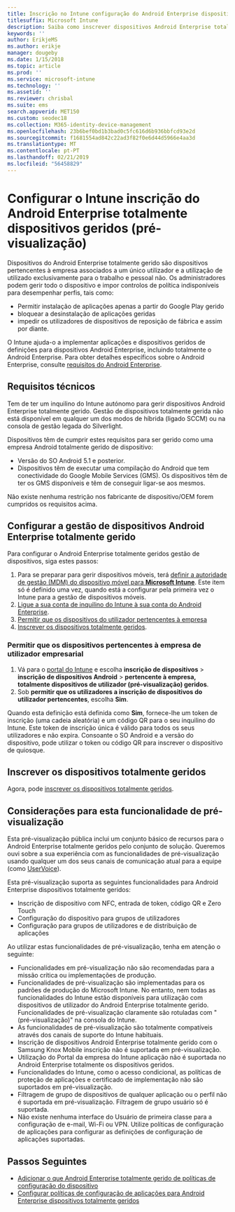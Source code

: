 ```yaml
---
title: Inscrição no Intune configuração do Android Enterprise dispositivos totalmente geridos
titlesuffix: Microsoft Intune
description: Saiba como inscrever dispositivos Android Enterprise totalmente geridos no Intune.
keywords: ''
author: ErikjeMS
ms.author: erikje
manager: dougeby
ms.date: 1/15/2018
ms.topic: article
ms.prod: ''
ms.service: microsoft-intune
ms.technology: ''
ms.assetid: ''
ms.reviewer: chrisbal
ms.suite: ems
search.appverid: MET150
ms.custom: seodec18
ms.collection: M365-identity-device-management
ms.openlocfilehash: 23b6bef0bd1b3bad0c5fc616d6b936bbfcd93e2d
ms.sourcegitcommit: f1681554ad842c22ad3f82f0e6d44d5966e4aa3d
ms.translationtype: MT
ms.contentlocale: pt-PT
ms.lasthandoff: 02/21/2019
ms.locfileid: "56458829"
---
```

# <a name="set-up-intune-enrollment-of-android-enterprise-fully-managed-devices-preview"></a>Configurar o Intune inscrição do Android Enterprise totalmente dispositivos geridos (pré-visualização)

Dispositivos do Android Enterprise totalmente gerido são dispositivos pertencentes à empresa associados a um único utilizador e a utilização de utilizado exclusivamente para o trabalho e pessoal não. Os administradores podem gerir todo o dispositivo e impor controlos de política indisponíveis para desempenhar perfis, tais como:
- Permitir instalação de aplicações apenas a partir do Google Play gerido
- bloquear a desinstalação de aplicações geridas
- impedir os utilizadores de dispositivos de reposição de fábrica e assim por diante.

O Intune ajuda-o a implementar aplicações e dispositivos geridos de definições para dispositivos Android Enterprise, incluindo totalmente o Android Enterprise. Para obter detalhes específicos sobre o Android Enterprise, consulte [requisitos do Android Enterprise](https://support.google.com/work/android/answer/6174145?hl=en&ref_topic=6151012).

## <a name="technical-requirements"></a>Requisitos técnicos

Tem de ter um inquilino do Intune autónomo para gerir dispositivos Android Enterprise totalmente gerido. Gestão de dispositivos totalmente gerida não está disponível em qualquer um dos modos de híbrida (ligado SCCM) ou na consola de gestão legada do Silverlight.

Dispositivos têm de cumprir estes requisitos para ser gerido como uma empresa Android totalmente gerido de dispositivo:

- Versão do SO Android 5.1 e posterior.
- Dispositivos têm de executar uma compilação do Android que tem conectividade do Google Mobile Services (GMS). Os dispositivos têm de ter os GMS disponíveis e têm de conseguir ligar-se aos mesmos.

Não existe nenhuma restrição nos fabricante de dispositivo/OEM forem cumpridos os requisitos acima.

## <a name="set-up-android-enterprise-fully-managed-device-management"></a>Configurar a gestão de dispositivos Android Enterprise totalmente gerido

Para configurar o Android Enterprise totalmente geridos gestão de dispositivos, siga estes passos:

1. Para se preparar para gerir dispositivos móveis, terá [definir a autoridade de gestão (MDM) do dispositivo móvel para **Microsoft Intune**](mdm-authority-set.md). Este item só é definido uma vez, quando está a configurar pela primeira vez o Intune para a gestão de dispositivos móveis.
2. [Ligue a sua conta de inquilino do Intune à sua conta do Android Enterprise](connect-intune-android-enterprise.md).
3. [Permitir que os dispositivos do utilizador pertencentes à empresa](#enable-corporate-owned-user-devices)
4. [Inscrever os dispositivos totalmente geridos](#enroll-the-fully-managed-devices).

### <a name="enable-corporate-owned-user-devices"></a>Permitir que os dispositivos pertencentes à empresa de utilizador empresarial

1. Vá para o [portal do Intune](https://portal.azure.com) e escolha **inscrição de dispositivos** > **inscrição de dispositivos Android** > **pertencente à empresa, totalmente dispositivos de utilizador (pré-visualização) geridos**.
2. Sob **permitir que os utilizadores a inscrição de dispositivos do utilizador pertencentes**, escolha **Sim**.

Quando esta definição está definida como **Sim**, fornece-lhe um token de inscrição (uma cadeia aleatória) e um código QR para o seu inquilino do Intune. Este token de inscrição única é válido para todos os seus utilizadores e não expira. Consoante o SO Android e a versão do dispositivo, pode utilizar o token ou código QR para inscrever o dispositivo de quiosque.

## <a name="enroll-the-fully-managed-devices"></a>Inscrever os dispositivos totalmente geridos
Agora, pode [inscrever os dispositivos totalmente geridos](android-dedicated-devices-fully-managed-enroll.md).

## <a name="considerations-for-this-preview-feature"></a>Considerações para esta funcionalidade de pré-visualização
Esta pré-visualização pública inclui um conjunto básico de recursos para o Android Enterprise totalmente geridos pelo conjunto de solução. Queremos ouvi sobre a sua experiência com as funcionalidades de pré-visualização usando qualquer um dos seus canais de comunicação atual para a equipe (como [UserVoice](https://microsoftintune.uservoice.com/forums/291681-ideas?category_id=210853)).

Esta pré-visualização suporta as seguintes funcionalidades para Android Enterprise dispositivos totalmente geridos:
- Inscrição de dispositivo com NFC, entrada de token, código QR e Zero Touch
- Configuração do dispositivo para grupos de utilizadores
- Configuração para grupos de utilizadores e de distribuição de aplicações


Ao utilizar estas funcionalidades de pré-visualização, tenha em atenção o seguinte:
- Funcionalidades em pré-visualização não são recomendadas para a missão crítica ou implementações de produção. 
- Funcionalidades de pré-visualização são implementadas para os padrões de produção do Microsoft Intune. No entanto, nem todas as funcionalidades do Intune estão disponíveis para utilização com dispositivos de utilizador do Android Enterprise totalmente gerido. Funcionalidades de pré-visualização claramente são rotuladas com "(pré-visualização)" na consola do Intune. 
- As funcionalidades de pré-visualização são totalmente compatíveis através dos canais de suporte do Intune habituais.
- Inscrição de dispositivos Android Enterprise totalmente gerido com o Samsung Knox Mobile inscrição não é suportada em pré-visualização. 
- Utilização do Portal da empresa do Intune aplicação não é suportada no Android Enterprise totalmente os dispositivos geridos. 
- Funcionalidades do Intune, como o acesso condicional, as políticas de proteção de aplicações e certificado de implementação não são suportados em pré-visualização. 
- Filtragem de grupo de dispositivos de qualquer aplicação ou o perfil não é suportada em pré-visualização. Filtragem de grupo usuário só é suportada. 
- Não existe nenhuma interface do Usuário de primeira classe para a configuração de e-mail, Wi-Fi ou VPN. Utilize políticas de configuração de aplicações para configurar as definições de configuração de aplicações suportadas.

## <a name="next-steps"></a>Passos Seguintes
- [Adicionar o que Android Enterprise totalmente gerido de políticas de configuração do dispositivo](device-restrictions-android-for-work.md#device-owner-only)
- [Configurar políticas de configuração de aplicações para Android Enterprise dispositivos totalmente geridos](app-configuration-policies-use-android.md)


